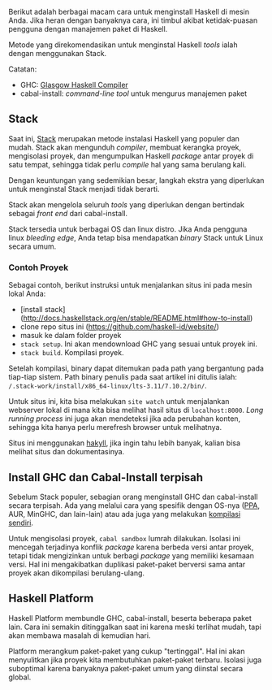 Berikut adalah berbagai macam cara untuk menginstall Haskell di mesin Anda. Jika heran
dengan banyaknya cara, ini timbul akibat ketidak-puasan pengguna dengan manajemen
paket di Haskell.

Metode yang direkomendasikan untuk menginstal Haskell *tools* ialah
dengan menggunakan Stack.

Catatan:

* GHC: [Glasgow Haskell Compiler](https://www.haskell.org/ghc/)
* cabal-install: *command-line tool* untuk mengurus manajemen paket

## Stack

Saat ini, [Stack](http://haskellstack.org/) merupakan metode instalasi Haskell yang populer dan mudah.
Stack akan mengunduh *compiler*, membuat kerangka proyek, mengisolasi proyek, dan mengumpulkan
Haskell *package* antar proyek di satu tempat, sehingga tidak perlu *compile* hal yang
sama berulang kali.

Dengan keuntungan yang sedemikian besar, langkah ekstra yang diperlukan untuk menginstal
Stack menjadi tidak berarti.

Stack akan mengelola seluruh *tools* yang diperlukan dengan bertindak sebagai *front end* dari
cabal-install.

Stack tersedia untuk berbagai OS dan linux distro. Jika Anda pengguna linux *bleeding edge*, Anda
tetap bisa mendapatkan *binary* Stack untuk Linux secara umum.


### Contoh Proyek

Sebagai contoh, berikut instruksi untuk menjalankan situs ini pada mesin lokal Anda:

- [install stack] (http://docs.haskellstack.org/en/stable/README.html#how-to-install)
- clone repo situs ini (https://github.com/haskell-id/website/)
- masuk ke dalam folder proyek
- `stack setup`. Ini akan mendownload GHC yang sesuai untuk proyek ini.
- `stack build`. Kompilasi proyek.


Setelah kompilasi, binary dapat ditemukan pada path yang bergantung pada tiap-tiap sistem.
Path binary penulis pada saat artikel ini ditulis ialah: `/.stack-work/install/x86_64-linux/lts-3.11/7.10.2/bin/`.

Untuk situs ini, kita bisa melakukan `site watch` untuk menjalankan webserver lokal di mana kita
bisa melihat hasil situs di `localhost:8000`. *Long running process* ini juga akan mendeteksi jika
ada perubahan konten, sehingga kita hanya perlu merefresh browser untuk melihatnya.

Situs ini menggunakan [hakyll](https://jaspervdj.be/hakyll/), jika ingin tahu lebih banyak,
kalian bisa melihat situs dan dokumentasinya.

## Install GHC dan Cabal-Install terpisah

Sebelum Stack populer, sebagian orang menginstall GHC dan cabal-install secara terpisah. Ada
yang melalui cara yang spesifik dengan OS-nya ([PPA](https://launchpad.net/~hvr/+archive/ubuntu/ghc),
AUR, MinGHC, dan lain-lain) atau ada juga yang melakukan
[kompilasi sendiri](http://www.davesquared.net/2014/05/platformless-haskell.html).

Untuk mengisolasi proyek, `cabal sandbox` lumrah dilakukan. Isolasi ini mencegah terjadinya
konflik *package* karena berbeda versi antar proyek, tetapi tidak mengizinkan untuk
berbagi *package* yang memiliki kesamaan versi. Hal ini mengakibatkan duplikasi paket-paket berversi
sama antar proyek akan dikompilasi berulang-ulang.


## Haskell Platform

Haskell Platform membundle GHC, cabal-install, beserta beberapa paket lain. Cara ini semakin
ditinggalkan saat ini karena meski terlihat mudah, tapi akan membawa masalah di kemudian hari.

Platform merangkum paket-paket yang cukup "tertinggal". Hal ini akan menyulitkan jika
proyek kita membutuhkan paket-paket terbaru. Isolasi juga suboptimal karena banyaknya
paket-paket umum yang diinstal secara global.
